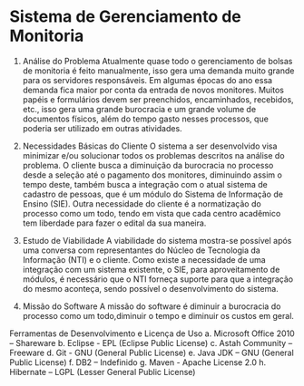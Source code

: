 Sistema de Gerenciamento de Monitoria
=========
1.  Análise do Problema
Atualmente quase todo o gerenciamento de bolsas de monitoria é feito manualmente, isso gera uma demanda muito grande para os servidores responsáveis. Em algumas épocas do ano essa demanda fica maior por conta da entrada de novos monitores. Muitos papéis e formulários devem ser preenchidos, encaminhados, recebidos, etc., isso gera uma grande burocracia e um grande volume de documentos físicos, além do tempo gasto nesses processos, que poderia ser utilizado em outras atividades.

2.  Necessidades Básicas do Cliente
O sistema a ser desenvolvido visa minimizar e/ou solucionar todos os problemas descritos na análise do problema. O cliente busca a diminuição da burocracia no processo desde a seleção até o pagamento dos monitores, diminuindo assim o tempo deste, também busca a integração com o atual sistema de cadastro de pessoas, que é um módulo do Sistema de Informação de Ensino (SIE). Outra necessidade do cliente é a normatização do processo como um todo, tendo em vista que cada centro acadêmico tem liberdade para fazer o edital da sua maneira.

3.  Estudo de Viabilidade
A viabilidade do sistema mostra-se possível após uma conversa com representantes do Núcleo de Tecnologia da Informação (NTI) e o cliente.  Como existe a necessidade de uma integração com um sistema existente, o SIE, para 
aproveitamento de  módulos, é necessário que o NTI forneça suporte para que a integração do mesmo aconteça, sendo possível o desenvolvimento do sistema.

4.  Missão do Software
A missão do software é diminuir a burocracia do processo como um todo,diminuir o tempo e diminuir os custos em geral.

Ferramentas de Desenvolvimento e Licença de Uso
a.  Microsoft Office 2010 – Shareware
b.  Eclipse -  EPL (Eclipse Public License)
c.  Astah Community – Freeware 
d.  Git -  GNU (General Public License)
e.  Java JDK – GNU (General Public License)
f.  DB2 – Indefinido
g.  Maven - Apache License 2.0
h.  Hibernate – LGPL (Lesser General Public License)
